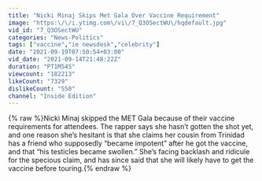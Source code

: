 ```yaml
---
title: "Nicki Minaj Skips Met Gala Over Vaccine Requirement"
image: "https:\/\/i.ytimg.com\/vi\/7_Q3OSectWU\/hqdefault.jpg"
vid_id: "7_Q3OSectWU"
categories: "News-Politics"
tags: ["vaccine","ie newsdesk","celebrity"]
date: "2021-09-19T07:50:54+03:00"
vid_date: "2021-09-14T21:48:22Z"
duration: "PT1M54S"
viewcount: "182213"
likeCount: "7329"
dislikeCount: "550"
channel: "Inside Edition"
---
```

{% raw %}Nicki Minaj skipped the MET Gala because of their vaccine requirements for attendees. The rapper says she hasn’t gotten the shot yet, and one reason she’s hesitant is that she claims her cousin from Trinidad has a friend who supposedly “became impotent” after he got the vaccine, and that “his testicles became swollen.” She’s facing backlash and ridicule for the specious claim, and has since said that she will likely have to get the vaccine before touring.{% endraw %}

